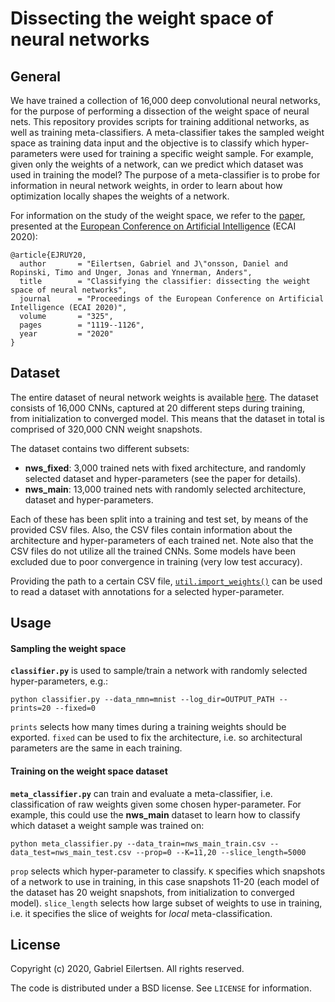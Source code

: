# **Dissecting the weight space of neural networks**

## General
We have trained a collection of 16,000 deep convolutional neural networks, for the purpose of performing a dissection of the weight space of neural nets. This repository provides scripts for training additional networks, as well as training meta-classifiers. A meta-classifier takes the sampled weight space as training data input and the objective is to classify which hyper-parameters were used for training a specific weight sample. For example, given only the weights of a network, can we predict which dataset was used in training the model? The purpose of a meta-classifier is to probe for information in neural network weights, in order to learn about how optimization locally shapes the weights of a network.

For information on the study of the weight space, we refer to the [paper](https://arxiv.org/abs/2002.05688), presented at the [European Conference on Artificial Intelligence](http://ecai2020.eu/) (ECAI 2020):

```
@article{EJRUY20,
  author       = "Eilertsen, Gabriel and J\"onsson, Daniel and Ropinski, Timo and Unger, Jonas and Ynnerman, Anders",
  title        = "Classifying the classifier: dissecting the weight space of neural networks",
  journal      = "Proceedings of the European Conference on Artificial Intelligence (ECAI 2020)",
  volume       = "325",
  pages        = "1119--1126",
  year         = "2020"
}
```

## Dataset
The entire dataset of neural network weights is available 
[here](https://liuonline-my.sharepoint.com/:f:/g/personal/gabei62_liu_se/ErHWT-psvCNPr0yyQmybqfUBSMIjyO7LNMGTdUBRcIEj1Q). The dataset consists of 16,000 CNNs, captured at 20 different steps during training, from initialization to converged model. This means that the dataset in total is comprised of 320,000 CNN weight snapshots.

The dataset contains two different subsets: 
* **nws_fixed**: 3,000 trained nets with fixed architecture, and randomly selected dataset and hyper-parameters (see the paper for details).
* **nws_main**: 13,000 trained nets with randomly selected architecture, dataset and hyper-parameters.

Each of these has been split into a training and test set, by means of the provided CSV files. Also, the CSV files contain information about the architecture and hyper-parameters of each trained net. Note also that the CSV files do not utilize all the trained CNNs. Some models have been excluded due to poor convergence in training (very low test accuracy).

Providing the path to a certain CSV file, [`util.import_weights()`](https://github.com/gabrieleilertsen/nws/blob/9c131051ad7c391e502b2a84bd6f9dd4f9daa55a/util.py#L81) can be used to read a dataset with annotations for a selected hyper-parameter.

## Usage
#### Sampling the weight space
**`classifier.py`** is used to sample/train a network with randomly selected hyper-parameters, e.g.:

`python classifier.py --data_nmn=mnist --log_dir=OUTPUT_PATH --prints=20 --fixed=0`

`prints` selects how many times during a training weights should be exported. `fixed` can be used to fix the architecture, i.e. so architectural parameters are the same in each training.

#### Training on the weight space dataset
**`meta_classifier.py`** can train and evaluate a meta-classifier, i.e. classification of raw weights given some chosen hyper-parameter. For example, this could use the **nws_main** dataset to learn how to classify which dataset a weight sample was trained on:

`python meta_classifier.py --data_train=nws_main_train.csv --data_test=nws_main_test.csv --prop=0 --K=11,20 --slice_length=5000`

`prop` selects which hyper-parameter to classify. `K` specifies which snapshots of a network to use in training, in this case snapshots 11-20 (each model of the dataset has 20 weight snapshots, from initialization to converged model). `slice_length` selects how large subset of weights to use in training, i.e. it specifies the slice of weights for *local* meta-classification.

## License

Copyright (c) 2020, Gabriel Eilertsen.
All rights reserved.

The code is distributed under a BSD license. See `LICENSE` for information.
